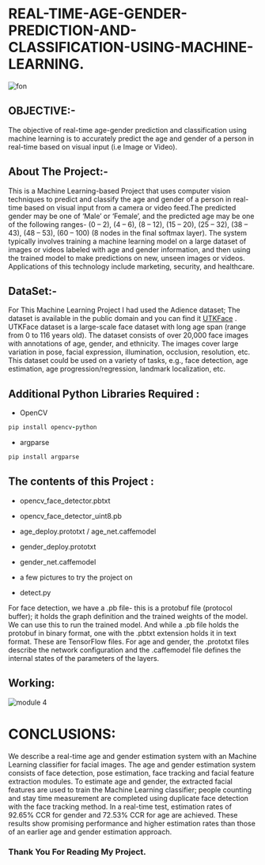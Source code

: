 # REAL-TIME-AGE-GENDER-PREDICTION-AND-CLASSIFICATION-USING-MACHINE-LEARNING.
![fon](https://user-images.githubusercontent.com/84222697/221489885-996b24ac-81ba-47f4-9574-708ccc8da25f.jpg)

## OBJECTIVE:-
The objective of real-time age-gender prediction and classification using machine learning is to accurately predict the age and gender of a person in real-time based on visual input (i.e Image or Video).
## About The Project:-
This is a Machine Learning-based Project that uses computer vision techniques to predict and classify the age and gender of a person in real-time based on visual input from a camera or video feed.The predicted gender may be one of ‘Male’ or ‘Female’, and the predicted age may be one of the following ranges- (0 – 2), (4 – 6), (8 – 12), (15 – 20), (25 – 32), (38 – 43), (48 – 53), (60 – 100) (8 nodes in the final softmax layer). The system typically involves training a machine learning model on a large dataset of images or videos labeled with age and gender information, and then using the trained model to make predictions on new, unseen images or videos. Applications of this technology include marketing, security, and healthcare.
## DataSet:-
For This Machine Learning Project I had used the Adience dataset; The dataset is available in the public domain and you can find it [UTKFace](https://www.kaggle.com/datasets/jangedoo/utkface-new) . UTKFace dataset is a large-scale face dataset with long age span (range from 0 to 116 years old). The dataset consists of over 20,000 face images with annotations of age, gender, and ethnicity. The images cover large variation in pose, facial expression, illumination, occlusion, resolution, etc. This dataset could be used on a variety of tasks, e.g., face detection, age estimation, age progression/regression, landmark localization, etc.

## Additional Python Libraries Required :
+ OpenCV
```ruby
pip install opencv-python
```
- argparse
```ruby
pip install argparse
```

## The contents of this Project :
+ opencv_face_detector.pbtxt
- opencv_face_detector_uint8.pb
+ age_deploy.prototxt
/ age_net.caffemodel
* gender_deploy.prototxt
+ gender_net.caffemodel
- a few pictures to try the project on
+ detect.py

For face detection, we have a .pb file- this is a protobuf file (protocol buffer); it holds the graph definition and the trained weights of the model. We can use this to run the trained model. And while a .pb file holds the protobuf in binary format, one with the .pbtxt extension holds it in text format. These are TensorFlow files. For age and gender, the .prototxt files describe the network configuration and the .caffemodel file defines the internal states of the parameters of the layers.

## Working:
![module 4](https://user-images.githubusercontent.com/84222697/224467378-e87c35c7-eded-49e2-9ba3-9e62e791c9d8.png)

# CONCLUSIONS:
We  describe  a  real-time  age  and  gender  estimation  system  with  an  Machine Learning classifier  for  facial images.  The  age  and  gender  estimation  system  consists  of  face  detection,  pose  estimation,  face tracking  and  facial  feature  extraction  modules.  To  estimate  age  and  gender,  the  extracted  facial features  are  used  to train  the Machine Learning classifier;  people  counting  and  stay time  measurement  are completed using duplicate face detection with the face tracking method. In a real-time test, estimation rates of 92.65% CCR for gender and 72.53% CCR for age are achieved. These results show promising performance and higher estimation rates than those of an earlier age and gender estimation approach.
### Thank You For Reading My Project.
